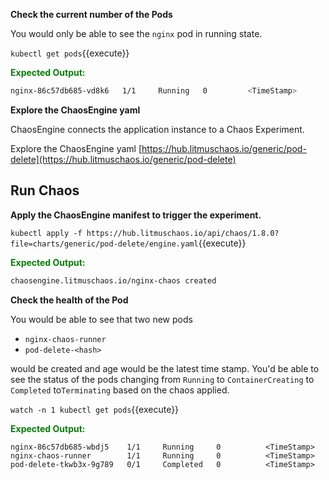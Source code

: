 **Check the current number of the Pods**

You would only be able to see the `nginx` pod in running state.

`kubectl get pods`{{execute}}

<span style="color:green">**Expected Output:**</span>

```bash
nginx-86c57db685-vd8k6   1/1     Running   0         <TimeStamp>
```

**Explore the ChaosEngine yaml**

ChaosEngine connects the application instance to a Chaos Experiment.

Explore the ChaosEngine yaml [https://hub.litmuschaos.io/generic/pod-delete](https://hub.litmuschaos.io/generic/pod-delete)

## Run Chaos

**Apply the ChaosEngine manifest to trigger the experiment.**

`kubectl apply -f https://hub.litmuschaos.io/api/chaos/1.8.0?file=charts/generic/pod-delete/engine.yaml`{{execute}}

<span style="color:green">**Expected Output:**</span>

```bash
chaosengine.litmuschaos.io/nginx-chaos created
```

**Check the health of the Pod**

You would be able to see that two new pods

-   `nginx-chaos-runner`
-   `pod-delete-<hash>`

would be created and age would be the latest time stamp. You'd be able to see the status of the pods changing from `Running` to `ContainerCreating` to `Completed` to`Terminating` based on the chaos applied.

`watch -n 1 kubectl get pods`{{execute}}

<span style="color:green">**Expected Output:**</span>

```
nginx-86c57db685-wbdj5    1/1     Running     0          <TimeStamp>
nginx-chaos-runner        1/1     Running     0          <TimeStamp>
pod-delete-tkwb3x-9g789   0/1     Completed   0          <TimeStamp>
```
